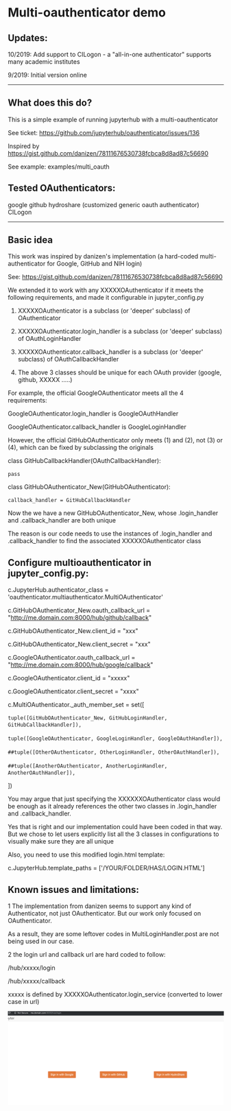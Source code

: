 # Multi-oauthenticator demo

## Updates:

10/2019: Add support to CILogon - a "all-in-one authenticator" supports many academic institutes

9/2019: Initial version online

----------------
## What does this do?

This is a simple example of running jupyterhub with a multi-oauthenticator

See ticket: https://github.com/jupyterhub/oauthenticator/issues/136

Inspired by https://gist.github.com/danizen/78111676530738fcbca8d8ad87c56690

See example: examples/multi_oauth


## Tested OAuthenticators:
google
github
hydroshare (customized generic oauth authenticator)
CILogon

----------------

## Basic idea

This work was inspired by danizen's implementation (a hard-coded multi-authenticator for Google, GitHub and NIH login)

See: https://gist.github.com/danizen/78111676530738fcbca8d8ad87c56690

We extended it to work with any XXXXXOAuthenticator if it meets the following requirements, and made it configurable in jupyter_config.py

1)  XXXXXOAuthenticator is a subclass (or 'deeper' subclass) of OAuthenticator

2)  XXXXXOAuthenticator.login_handler is a subclass (or 'deeper' subclass) of OAuthLoginHandler

3)  XXXXXOAuthenticator.callback_handler is a subclass (or 'deeper' subclass) of OAuthCallbackHandler

4)  The above 3 classes should be unique for each OAuth provider (google, github, XXXXX .....)

For example, the official GoogleOAuthenticator meets all the 4 requirements:

GoogleOAuthenticator.login_handler is GoogleOAuthHandler

GoogleOAuthenticator.callback_handler is GoogleLoginHandler

However, the official GitHubOAuthenticator only meets (1) and (2), not (3) or (4), which can be fixed by subclassing the originals

class GitHubCallbackHandler(OAuthCallbackHandler):

    pass

class GitHubOAuthenticator_New(GitHubOAuthenticator):

    callback_handler = GitHubCallbackHandler

Now the we have a new GitHubOAuthenticator_New, whose .login_handler and .callback_handler are both unique

The reason is our code needs to use the instances of .login_handler and .callback_handler to find the associated XXXXXOAuthenticator class

## Configure multioauthenticator in  jupyter_config.py:

c.JupyterHub.authenticator_class = 'oauthenticator.multiauthenticator.MultiOAuthenticator'

c.GitHubOAuthenticator_New.oauth_callback_url = "http://me.domain.com:8000/hub/github/callback"

c.GitHubOAuthenticator_New.client_id = "xxx"

c.GitHubOAuthenticator_New.client_secret = "xxx"

c.GoogleOAuthenticator.oauth_callback_url = "http://me.domain.com:8000/hub/google/callback"

c.GoogleOAuthenticator.client_id = "xxxxx"

c.GoogleOAuthenticator.client_secret = "xxxx"

c.MultiOAuthenticator._auth_member_set = set([
    
    tuple([GitHubOAuthenticator_New, GitHubLoginHandler, GitHubCallbackHandler]),
    
    tuple([GoogleOAuthenticator, GoogleLoginHandler, GoogleOAuthHandler]),
    
    ##tuple([OtherOAuthenticator, OtherLoginHandler, OtherOAuthHandler]),
    
    ##tuple([AnotherOAuthenticator, AnotherLoginHandler, AnotherOAuthHandler]),
   
   ])

You may argue that just specifying the XXXXXXOAuthenticator class would be enough as it already references the other two classes in .login_handler and .callback_handler.

Yes that is right and our implementation could have been coded in that way. But we chose to let users explicitly list all the 3 classes in configurations to visually make sure they are all unique
   
Also, you need to use this modified login.html template:

c.JupyterHub.template_paths = ['/YOUR/FOLDER/HAS/LOGIN.HTML']

## Known issues and limitations:

1 The implementation from danizen seems to support any kind of Authenticator, not just OAuthenticator. But our work only focused on OAuthenticator.

As a result, they are some leftover codes in MultiLoginHandler.post are not being used in our case.

2 the login url and callback url are hard coded to follow:

/hub/xxxxx/login

/hub/xxxxx/callback

xxxxx is defined by XXXXXOAuthenticator.login_service (converted to lower case in url)

![alt text](multioauth.png "Logo Title Text 1")